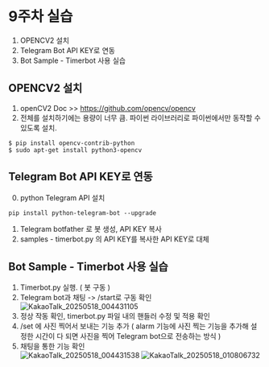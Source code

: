 # 9주차 실습
1. OPENCV2 설치
2. Telegram Bot API KEY로 연동
3. Bot Sample - Timerbot 사용 실습

## OPENCV2 설치
1. openCV2 Doc >> https://github.com/opencv/opencv
2. 전체를 설치하기에는 용량이 너무 큼. 파이썬 라이브러리로 파이썬에서만 동작할 수 있도록 설치.<br/>
```
$ pip install opencv-contrib-python
$ sudo apt-get install python3-opencv
```

## Telegram Bot API KEY로 연동
0. python Telegram API 설치
```
pip install python-telegram-bot --upgrade
```
1. Telegram botfather 로 봇 생성, API KEY 복사
2. samples - timerbot.py 의 API KEY를 복사한 API KEY로 대체

## Bot Sample - Timerbot 사용 실습
1. Timerbot.py 실행. ( 봇 구동 ) 
2. Telegram bot과 채팅 -> /start로 구동 확인
![KakaoTalk_20250518_004431105](https://github.com/user-attachments/assets/726b0e25-bd34-4205-92a4-40bf5fdd7f54)
3. 정상 작동 확인, timerbot.py 파일 내의 핸들러 수정 및 적용 확인
4. /set <time> 에 사진 찍어서 보내는 기능 추가 ( alarm 기능에 사진 찍는 기능을 추가해 설정한 시간이 다 되면 사진을 찍어 Telegram bot으로 전송하는 방식 )
5. 채팅을 통한 기능 확인<br/>
![KakaoTalk_20250518_004431538](https://github.com/user-attachments/assets/a80a1208-7d28-456a-aa63-58ebec9435ba)
![KakaoTalk_20250518_010806732](https://github.com/user-attachments/assets/b4235255-5df1-4ac9-8ef9-1847a714a4a9)
